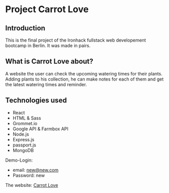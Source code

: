# Project Carrot Love
## Introduction
This is the final project of the Ironhack fullstack web developement bootcamp in Berlin. It was made in pairs.
## What is Carrot Love about?
A website the user can check the upcoming watering times for their plants.
Adding plants to his collection, he can make notes for each of them and get the latest watering times and reminder.
## Technologies used
* React
* HTML & Sass
* Grommet.io
* Google API & Farmbox API
* Node.js
* Express.js
* passport.js
* MongoDB

Demo-Login:
* email: new@new.com
* Password: new

The website: [Carrot Love](https://carrotlove.herokuapp.com/)
